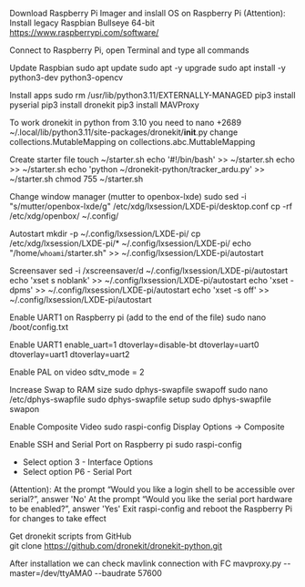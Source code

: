 Download Raspberry Pi Imager and inslall OS on Raspberry Pi
(Attention):
Install legacy Raspbian Bullseye 64-bit
https://www.raspberrypi.com/software/

Connect to Raspberry Pi, open Terminal and type all commands

Update Raspbian
sudo apt update
sudo apt -y upgrade
sudo apt install -y python3-dev python3-opencv

Install apps
sudo rm /usr/lib/python3.11/EXTERNALLY-MANAGED
pip3 install pyserial
pip3 install dronekit
pip3 install MAVProxy

To work dronekit in python from 3.10 you need to
nano +2689 ~/.local/lib/python3.11/site-packages/dronekit/__init__.py
change collections.MutableMapping on collections.abc.MuttableMapping

Create starter file
touch ~/starter.sh
echo '#!/bin/bash' >> ~/starter.sh
echo  >> ~/starter.sh
echo 'python ~/dronekit-python/tracker_ardu.py' >> ~/starter.sh
chmod 755 ~/starter.sh

Change window manager (mutter to openbox-lxde)
sudo sed -i "s/mutter/openbox-lxde/g" /etc/xdg/lxsession/LXDE-pi/desktop.conf
cp -rf /etc/xdg/openbox/ ~/.config/

Autostart
mkdir -p ~/.config/lxsession/LXDE-pi/
cp /etc/xdg/lxsession/LXDE-pi/* ~/.config/lxsession/LXDE-pi/
echo "/home/`whoami`/starter.sh" >> ~/.config/lxsession/LXDE-pi/autostart

Screensaver
sed -i /xscreensaver/d ~/.config/lxsession/LXDE-pi/autostart
echo 'xset s noblank' >> ~/.config/lxsession/LXDE-pi/autostart
echo 'xset -dpms' >> ~/.config/lxsession/LXDE-pi/autostart
echo 'xset -s off' >> ~/.config/lxsession/LXDE-pi/autostart

Enable UART1 on Raspberry pi (add to the end of the file)
sudo nano /boot/config.txt

Enable UART1
enable_uart=1
dtoverlay=disable-bt
dtoverlay=uart0
dtoverlay=uart1
dtoverlay=uart2

Enable PAL on video
sdtv_mode = 2

Increase Swap to RAM size
sudo dphys-swapfile swapoff
sudo nano /etc/dphys-swapfile
sudo dphys-swapfile setup
sudo dphys-swapfile swapon

Enable Composite Video
sudo raspi-config
Display Options -> Composite

Enable SSH and Serial Port on Raspberry pi
sudo raspi-config
-	Select option 3 - Interface Options
-	Select option P6 - Serial Port

(Attention):
At the prompt “Would you like a login shell to be accessible over serial?”, answer 'No'
At the prompt “Would you like the serial port hardware to be enabled?”, answer 'Yes'
Exit raspi-config and reboot the Raspberry Pi for changes to take effect

Get dronekit scripts from GitHub  
git clone https://github.com/dronekit/dronekit-python.git

After installation we can check mavlink connection with FC
mavproxy.py --master=/dev/ttyAMA0 --baudrate 57600

